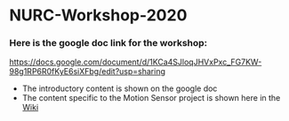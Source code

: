 # NURC-Workshop-2020

### Here is the google doc link for the workshop: 
https://docs.google.com/document/d/1KCa4SJloqJHVxPxc_FG7KW-98g1RP6R0fKyE6siXFbg/edit?usp=sharing

* The introductory content is shown on the google doc
* The content specific to the Motion Sensor project is shown here in the [Wiki](https://github.com/S-odland/NURC-Workshop-2020/wiki)
